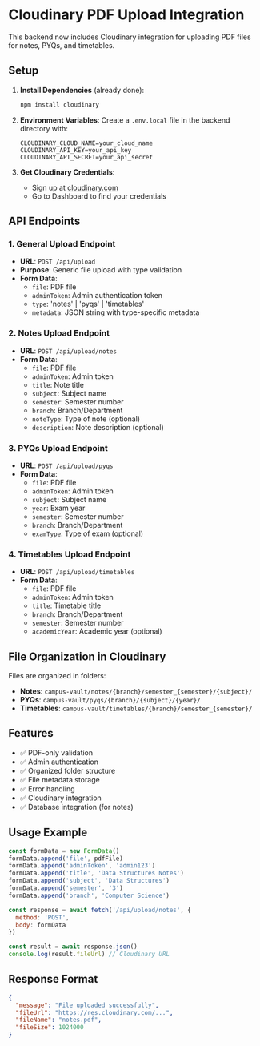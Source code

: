 # Cloudinary PDF Upload Integration

This backend now includes Cloudinary integration for uploading PDF files for notes, PYQs, and timetables.

## Setup

1. **Install Dependencies** (already done):
   ```bash
   npm install cloudinary
   ```

2. **Environment Variables**:
   Create a `.env.local` file in the backend directory with:
   ```
   CLOUDINARY_CLOUD_NAME=your_cloud_name
   CLOUDINARY_API_KEY=your_api_key
   CLOUDINARY_API_SECRET=your_api_secret
   ```

3. **Get Cloudinary Credentials**:
   - Sign up at [cloudinary.com](https://cloudinary.com)
   - Go to Dashboard to find your credentials

## API Endpoints

### 1. General Upload Endpoint
- **URL**: `POST /api/upload`
- **Purpose**: Generic file upload with type validation
- **Form Data**:
  - `file`: PDF file
  - `adminToken`: Admin authentication token
  - `type`: 'notes' | 'pyqs' | 'timetables'
  - `metadata`: JSON string with type-specific metadata

### 2. Notes Upload Endpoint
- **URL**: `POST /api/upload/notes`
- **Form Data**:
  - `file`: PDF file
  - `adminToken`: Admin token
  - `title`: Note title
  - `subject`: Subject name
  - `semester`: Semester number
  - `branch`: Branch/Department
  - `noteType`: Type of note (optional)
  - `description`: Note description (optional)

### 3. PYQs Upload Endpoint
- **URL**: `POST /api/upload/pyqs`
- **Form Data**:
  - `file`: PDF file
  - `adminToken`: Admin token
  - `subject`: Subject name
  - `year`: Exam year
  - `semester`: Semester number
  - `branch`: Branch/Department
  - `examType`: Type of exam (optional)

### 4. Timetables Upload Endpoint
- **URL**: `POST /api/upload/timetables`
- **Form Data**:
  - `file`: PDF file
  - `adminToken`: Admin token
  - `title`: Timetable title
  - `branch`: Branch/Department
  - `semester`: Semester number
  - `academicYear`: Academic year (optional)

## File Organization in Cloudinary

Files are organized in folders:
- **Notes**: `campus-vault/notes/{branch}/semester_{semester}/{subject}/`
- **PYQs**: `campus-vault/pyqs/{branch}/{subject}/{year}/`
- **Timetables**: `campus-vault/timetables/{branch}/semester_{semester}/`

## Features

- ✅ PDF-only validation
- ✅ Admin authentication
- ✅ Organized folder structure
- ✅ File metadata storage
- ✅ Error handling
- ✅ Cloudinary integration
- ✅ Database integration (for notes)

## Usage Example

```javascript
const formData = new FormData()
formData.append('file', pdfFile)
formData.append('adminToken', 'admin123')
formData.append('title', 'Data Structures Notes')
formData.append('subject', 'Data Structures')
formData.append('semester', '3')
formData.append('branch', 'Computer Science')

const response = await fetch('/api/upload/notes', {
  method: 'POST',
  body: formData
})

const result = await response.json()
console.log(result.fileUrl) // Cloudinary URL
```

## Response Format

```json
{
  "message": "File uploaded successfully",
  "fileUrl": "https://res.cloudinary.com/...",
  "fileName": "notes.pdf",
  "fileSize": 1024000
}
```